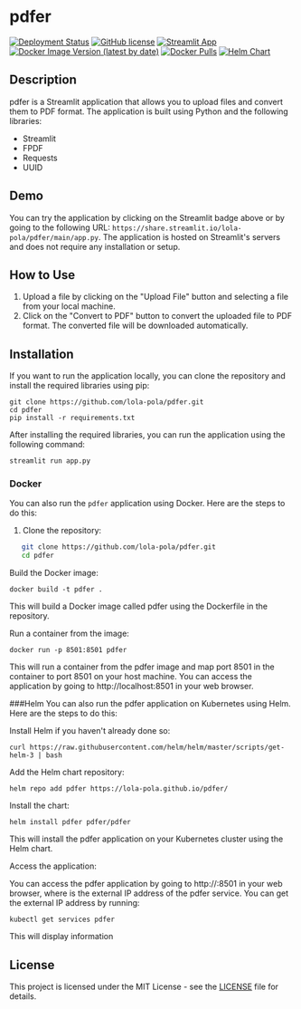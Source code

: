 # pdfer

[![Deployment Status](https://github.com/lola-pola/pdfer/actions/actions/workflows/pdfer.yml/badge.svg)](https://github.com/lola-pola/pdfer/actions/actions/workflows/pdfer.yml/badge.svg)
[![GitHub license](https://img.shields.io/github/license/lola-pola/pdfer.svg)](https://github.com/lola-pola/pdfer/blob/main/LICENSE)
[![Streamlit App](https://static.streamlit.io/badges/streamlit_badge_black_white.svg)](http://pdfer-elhay.eastus.cloudapp.azure.com/)
[![Docker Image Version (latest by date)](https://img.shields.io/docker/v/lolapola/pdfer?label=docker%20image)](https://hub.docker.com/r/lolapola/pdfer)
[![Docker Pulls](https://img.shields.io/docker/pulls/lolapola/pdfer)](https://hub.docker.com/r/lolapola/pdfer)
[![Helm Chart](https://img.shields.io/badge/helm-chart-blue)](https://lola-pola.github.io/pdfer/)
## Description

pdfer is a Streamlit application that allows you to upload files and convert them to PDF format. The application is built using Python and the following libraries:

- Streamlit
- FPDF
- Requests
- UUID

## Demo

You can try the application by clicking on the Streamlit badge above or by going to the following URL: `https://share.streamlit.io/lola-pola/pdfer/main/app.py`. The application is hosted on Streamlit's servers and does not require any installation or setup.

## How to Use

1. Upload a file by clicking on the "Upload File" button and selecting a file from your local machine.
2. Click on the "Convert to PDF" button to convert the uploaded file to PDF format. The converted file will be downloaded automatically.

## Installation

If you want to run the application locally, you can clone the repository and install the required libraries using pip:

```
git clone https://github.com/lola-pola/pdfer.git
cd pdfer
pip install -r requirements.txt
```


After installing the required libraries, you can run the application using the following command:

```
streamlit run app.py
```


### Docker

You can also run the `pdfer` application using Docker. Here are the steps to do this:

1. Clone the repository:
```bash
   git clone https://github.com/lola-pola/pdfer.git
   cd pdfer
```
Build the Docker image:
```
docker build -t pdfer .
```
This will build a Docker image called pdfer using the Dockerfile in the repository.

Run a container from the image:
```
docker run -p 8501:8501 pdfer
```
This will run a container from the pdfer image and map port 8501 in the container to port 8501 on your host machine. You can access the application by going to http://localhost:8501 in your web browser.


###Helm 
You can also run the pdfer application on Kubernetes using Helm. Here are the steps to do this:

Install Helm if you haven't already done so:
```
curl https://raw.githubusercontent.com/helm/helm/master/scripts/get-helm-3 | bash
```
Add the Helm chart repository:
```
helm repo add pdfer https://lola-pola.github.io/pdfer/ 
```
Install the chart:

```
helm install pdfer pdfer/pdfer
```
This will install the pdfer application on your Kubernetes cluster using the Helm chart.

Access the application:

You can access the pdfer application by going to http://<EXTERNAL-IP>:8501 in your web browser, where <EXTERNAL-IP> is the external IP address of the pdfer service. You can get the external IP address by running:
```
kubectl get services pdfer
```
This will display information









## License

This project is licensed under the MIT License - see the [LICENSE](LICENSE) file for details.